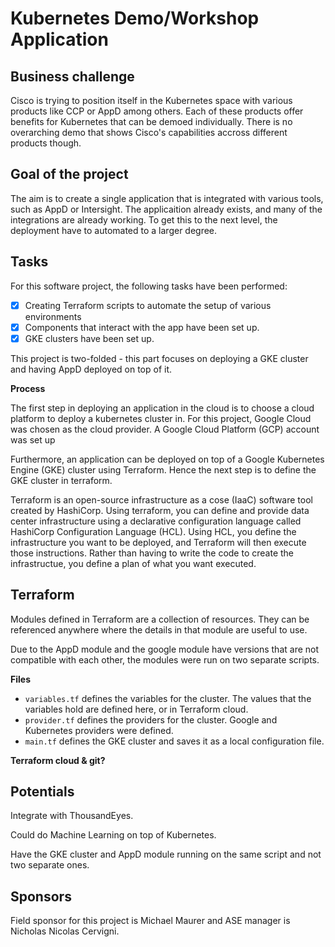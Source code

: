 # Kubernetes Demo/Workshop Application

## Business challenge

Cisco is trying to position itself in the Kubernetes space with various products like CCP or AppD among others. Each of these products offer benefits for Kubernetes that can be demoed individually. There is no overarching demo that shows Cisco's capabilities accross different products though. 


## Goal of the project

The aim is to create a single application that is integrated with various tools, such as AppD or Intersight. The applicaition already exists, and many of the integrations are already working. To get this to the next level, the deployment have to automated to a larger degree. 


## Tasks

For this software project, the following tasks have been performed:

- [x] Creating Terraform scripts to automate the setup of various environments
- [x] Components that interact with the app have been set up. 
- [x] GKE clusters have been set up. 

This project is two-folded - this part focuses on deploying a GKE cluster and having AppD deployed on top of it.


**Process**

The first step in deploying an application in the cloud is to choose a cloud platform to deploy a kubernetes cluster in. For this project, Google Cloud was chosen as the cloud provider. A Google Cloud Platform (GCP) account was set up

Furthermore, an application can be deployed on top of a Google Kubernetes Engine (GKE) cluster using Terraform. Hence the next step is to define the GKE cluster in terraform.

Terraform is an open-source infrastructure as a cose (IaaC) software tool created by HashiCorp. Using terraform, you can define and provide data center infrastructure using a declarative configuration language called HashiCorp Configuration Language (HCL). Using HCL, you define the infrastructure you want to be deployed, and Terraform will then execute those instructions. Rather than having to write the code to create the infrastructue, you define a plan of what you want executed. 

## Terraform

Modules defined in Terraform are a collection of resources. They can be referenced anywhere where the details in that module are useful to use. 

Due to the AppD module and the google module have versions that are not compatible with each other, the modules were run on two separate scripts.


**Files**

- `variables.tf` defines the variables for the cluster. The values that the variables hold are defined here, or in Terraform cloud. 
- `provider.tf` defines the providers for the cluster. Google and Kubernetes providers were defined. 
- `main.tf` defines the GKE cluster and saves it as a local configuration file.







**Terraform cloud & git?**


## Potentials

Integrate with ThousandEyes.

Could do Machine Learning on top of Kubernetes. 

Have the GKE cluster and AppD module running on the same script and not two separate ones. 

## Sponsors

Field sponsor for this project is Michael Maurer and ASE manager is Nicholas Nicolas Cervigni. 





